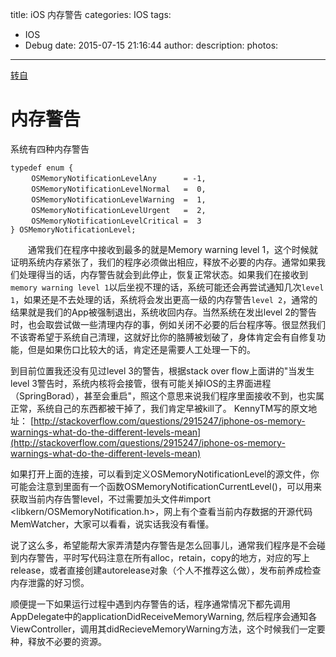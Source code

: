 title: iOS 内存警告
categories: IOS
tags:
- IOS
- Debug
date: 2015-07-15 21:16:44
author:
description:
photos:
---

[转自](http://www.cnblogs.com/smileEvday/archive/2012/03/07/MemoryWarning.html)

# 内存警告
系统有四种内存警告

```
typedef enum {
　   OSMemoryNotificationLevelAny      = -1,
　   OSMemoryNotificationLevelNormal   =  0,
　   OSMemoryNotificationLevelWarning  =  1,
　   OSMemoryNotificationLevelUrgent   =  2,
　   OSMemoryNotificationLevelCritical =  3
} OSMemoryNotificationLevel;
```

　　通常我们在程序中接收到最多的就是Memory warning level 1，这个时候就证明系统内存紧张了，我们的程序必须做出相应，释放不必要的内存。通常如果我们处理得当的话，内存警告就会到此停止，恢复正常状态。如果我们在接收到`memory warning level 1`以后坐视不理的话，系统可能还会再尝试通知几次`level 1`，如果还是不去处理的话，系统将会发出更高一级的内存警告`level 2`，通常的结果就是我们的App被强制退出，系统收回内存。当然系统在发出level 2的警告时，也会取尝试做一些清理内存的事，例如关闭不必要的后台程序等。很显然我们不该寄希望于系统自己清理，这就好比你的胳膊被划破了，身体肯定会有自修复功能，但是如果伤口比较大的话，肯定还是需要人工处理一下的。

到目前位置我还没有见过level 3的警告，根据stack over flow上面讲的"当发生level 3警告时，系统内核将会接管，很有可能关掉IOS的主界面进程（SpringBorad），甚至会重启"，照这个意思来说我们程序里面接收不到，也实属正常，系统自己的东西都被干掉了，我们肯定早被kill了。 <!-- more --> KennyTM写的原文地址： [http://stackoverflow.com/questions/2915247/iphone-os-memory-warnings-what-do-the-different-levels-mean](http://stackoverflow.com/questions/2915247/iphone-os-memory-warnings-what-do-the-different-levels-mean)

如果打开上面的连接，可以看到定义OSMemoryNotificationLevel的源文件，你可能会注意到里面有一个函数OSMemoryNotificationCurrentLevel()，可以用来获取当前内存告警level，不过需要加头文件#import <libkern/OSMemoryNotification.h>，网上有个查看当前内存数据的开源代码MemWatcher，大家可以看看，说实话我没有看懂。

说了这么多，希望能帮大家弄清楚内存警告是怎么回事儿，通常我们程序是不会碰到内存警告，平时写代码注意在所有alloc，retain，copy的地方，对应的写上release，或者直接创建autorelease对象（个人不推荐这么做），发布前养成检查内存泄露的好习惯。

顺便提一下如果运行过程中遇到内存警告的话，程序通常情况下都先调用AppDelegate中的applicationDidReceiveMemoryWarning, 然后程序会通知各ViewController，调用其didRecieveMemoryWarning方法，这个时候我们一定要种，释放不必要的资源。
